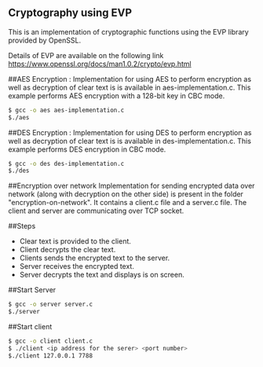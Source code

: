 ## Cryptography using EVP 

This is an implementation of cryptographic functions using the EVP library provided by OpenSSL.

Details of EVP are available on the following link
https://www.openssl.org/docs/man1.0.2/crypto/evp.html


##AES Encryption : 
Implementation for using AES to perform encryption as well as decryption of clear text is is available in aes-implementation.c. This example performs AES encryption with a 128-bit key in CBC mode.


```sh
$ gcc -o aes aes-implementation.c
$./aes
```

##DES Encryption : 
Implementation for using DES to perform encryption as well as decryption of clear text is is available in des-implementation.c. This example performs DES encryption in CBC mode.

```sh
$ gcc -o des des-implementation.c
$./des
```


##Encryption over network 
Implementation for sending encrypted data over network (along with decryption on the other side) is present in the folder "encryption-on-network".
It contains a client.c file and a server.c file. The client and server are communicating over TCP socket.

##Steps
- Clear text is provided to the client.
- Client decrypts the clear text.
- Clients sends the encrypted text to the server.
- Server receives the encrypted text.
- Server decrypts the text and displays is on screen. 

##Start Server
```sh
$ gcc -o server server.c
$./server
```

##Start client
```sh
$ gcc -o client client.c
$ ./client <ip address for the serer> <port number>
$./client 127.0.0.1 7788
```




